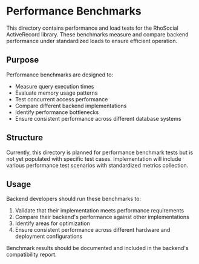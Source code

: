 # Performance Benchmarks

This directory contains performance and load tests for the RhoSocial ActiveRecord library. These benchmarks measure and compare backend performance under standardized loads to ensure efficient operation.

## Purpose

Performance benchmarks are designed to:

- Measure query execution times
- Evaluate memory usage patterns
- Test concurrent access performance
- Compare different backend implementations
- Identify performance bottlenecks
- Ensure consistent performance across different database systems

## Structure

Currently, this directory is planned for performance benchmark tests but is not yet populated with specific test cases. Implementation will include various performance test scenarios with standardized metrics collection.

## Usage

Backend developers should run these benchmarks to:

1. Validate that their implementation meets performance requirements
2. Compare their backend's performance against other implementations
3. Identify areas for optimization
4. Ensure consistent performance across different hardware and deployment configurations

Benchmark results should be documented and included in the backend's compatibility report.